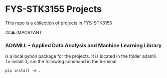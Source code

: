 # FYS-STK3155 Projects
This repo is a collection of projects in FYS-STK3155

##⚠️ IMPORTANT
### ADAMLL - Applied Data Analysis and Machine Learning Library
is a local pyhon package for the projects. It is located in the folder adamll. 
To install it, run the following command in the terminal:
```
pip install -e .
```

